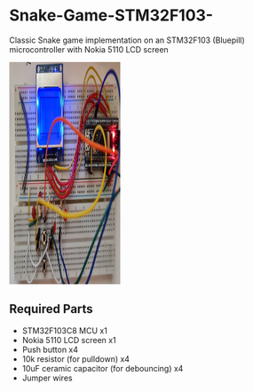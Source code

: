 # Snake-Game-STM32F103-
Classic Snake game implementation on an STM32F103 (Bluepill) microcontroller with Nokia 5110 LCD screen

<img src="board.jpeg" alt="Snake game board image" title="Image of the breadboard"  width="200" height="400">

## Required Parts
* STM32F103C8 MCU                           x1
* Nokia 5110 LCD screen                     x1
* Push button                               x4
* 10k resistor (for pulldown)               x4
* 10uF ceramic capacitor (for debouncing)   x4
* Jumper wires

